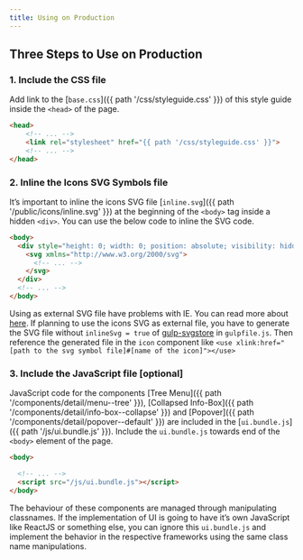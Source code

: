 ```yaml
---
title: Using on Production
---
```


## Three Steps to Use on Production
### 1. Include the CSS file

Add link to the [`base.css`]({{ path '/css/styleguide.css' }}) of this style guide inside the `<head>` of the page.

```html
<head>
    <!-- ... -->
    <link rel="stylesheet" href="{{ path '/css/styleguide.css' }}">
    <!-- ... -->
</head>
```

### 2. Inline the Icons SVG Symbols file

It’s important to inline the icons SVG file [`inline.svg`]({{ path '/public/icons/inline.svg' }}) at the beginning of the `<body>` tag inside a hidden `<div>`. You can use the below code to inline the SVG code.

```html
<body>
  <div style="height: 0; width: 0; position: absolute; visibility: hidden">
    <svg xmlns="http://www.w3.org/2000/svg">
      <!-- ... -->
    </svg>
  </div>
  <!-- ... -->
</body>
```

Using as external SVG file have problems with IE. You can read more about [here](https://github.com/w0rm/gulp-svgstore#using-svg-as-external-file). If planning to use the icons SVG as external file, you have to generate the SVG file without `inlineSvg = true` of [gulp-svgstore](https://github.com/w0rm/gulp-svgstore) in `gulpfile.js`. Then reference the generated file in the `icon` component like `<use xlink:href="[path to the svg symbol file]#[name of the icon]"></use>`

### 3. Include the JavaScript file [optional]

JavaScript code for the components [Tree Menu]({{ path '/components/detail/menu--tree' }}), [Collapsed Info-Box]({{ path '/components/detail/info-box--collapse' }}) and [Popover]({{ path '/components/detail/popover--default' }}) are included in the [`ui.bundle.js`]({{ path '/js/ui.bundle.js' }}). Include the `ui.bundle.js` towards end of the `<body>` element of the page.

```html
<body>

  <!-- ... -->
  <script src="/js/ui.bundle.js"></script>
</body>
```

The behaviour of these components are managed through manipulating classnames. If the implementation of UI is going to have it’s own JavaScript like ReactJS or something else, you can ignore this `ui.bundle.js` and implement the behavior in the respective frameworks using the same class name manipulations.
